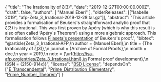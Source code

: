{
    "title": "The Irrationality of ζ(3)",
    "date": "2019-12-27T00:00:00.000Z",
    "draft": false,
    "authors": [
        "Manuel Eberl"
    ],
    "olderReleases": [["Isabelle 2019", "afp-Zeta_3_Irrational-2019-12-28.tar.gz"]],
    "abstract": "This article provides a formalisation of Beukers's straightforward analytic proof that ζ(3) is irrational. This was first proven by Apéry (which is why this result is also often called ‘Apéry's Theorem’) using a more algebraic approach. This formalisation follows [Filaseta's presentation](http://people.math.sc.edu/filaseta/gradcourses/Math785/Math785Notes4.pdf) of Beukers's proof.",
    "bibtex": "@article{Zeta_3_Irrational-AFP,\n  author  = {Manuel Eberl},\n  title   = {The Irrationality of ζ(3)},\n  journal = {Archive of Formal Proofs},\n  month   = dec,\n  year    = 2019,\n  note    = {\\url{http://isa-afp.org/entries/Zeta_3_Irrational.html},\n            Formal proof development},\n  ISSN    = {2150-914x}}",
    "license": "[BSD License](http://isa-afp.org/LICENSE)",
    "dependsOn": ["[E_Transcendental](https://www.isa-afp.org/entries/E_Transcendental.html)", "[Prime_Distribution_Elementary](https://www.isa-afp.org/entries/Prime_Distribution_Elementary.html)", "[Prime_Number_Theorem](https://www.isa-afp.org/entries/Prime_Number_Theorem.html)"]
}